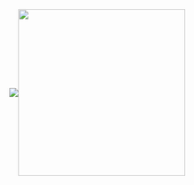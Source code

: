 
<div style="display:flex;align-items:center;">
  <a href="https://github.com/cipher-edu?tab=repositories">
    <img src="https://github-readme-stats.vercel.app/api?username=cipher-edu&show_icons=true&theme=material-palenight&count_private=true&hide_border=true" />
    
  </a>  
   <img width="300" src="https://user-images.githubusercontent.com/114009565/224543175-608bac27-a909-4073-920c-d15ee3d0d4f9.gif" />
</div>



